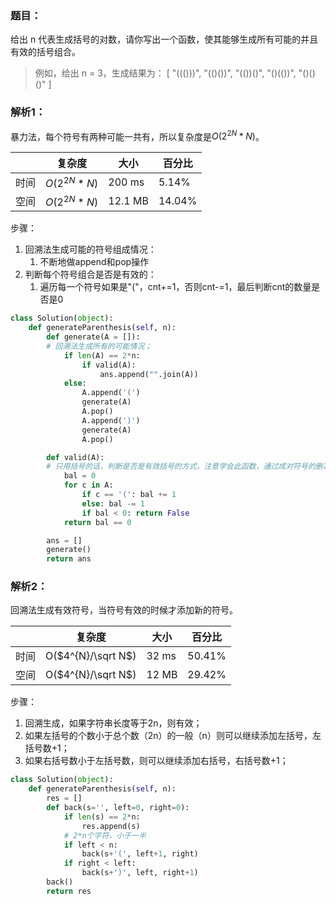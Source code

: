 ### 题目：
给出 n 代表生成括号的对数，请你写出一个函数，使其能够生成所有可能的并且有效的括号组合。

>例如，给出 n = 3，生成结果为：
[
  "((()))",
  "(()())",
  "(())()",
  "()(())",
  "()()()"
]

### 解析1：
暴力法，每个符号有两种可能一共有，所以复杂度是$O(2^{2N}*N)$。

|  |复杂度|大小|百分比|
|--|--|--|--|
|时间|$O(2^{2N}*N)$|200 ms|5.14%|
|空间|$O(2^{2N}*N)$|12.1 MB|14.04%|

步骤：
1. 回溯法生成可能的符号组成情况：
   1. 不断地做append和pop操作
2. 判断每个符号组合是否是有效的：
   1. 遍历每一个符号如果是"("，cnt+=1，否则cnt-=1，最后判断cnt的数量是否是0

```python
class Solution(object):
    def generateParenthesis(self, n):
        def generate(A = []):
        # 回溯法生成所有的可能情况；
            if len(A) == 2*n:
                if valid(A):
                    ans.append("".join(A))
            else:
                A.append('(')
                generate(A)
                A.pop()
                A.append(')')
                generate(A)
                A.pop()

        def valid(A):
        # 只用括号的话，判断是否是有效括号的方式，注意学会此函数，通过成对符号的删减来实现；
            bal = 0
            for c in A:
                if c == '(': bal += 1
                else: bal -= 1
                if bal < 0: return False
            return bal == 0

        ans = []
        generate()
        return ans
```

### 解析2：
回溯法生成有效符号，当符号有效的时候才添加新的符号。

|  |复杂度|大小|百分比|
|--|--|--|--|
|时间|O($4^{N}/\sqrt N$)|32 ms|50.41%|
|空间|O($4^{N}/\sqrt N$)|12 MB|29.42%|

步骤：
1. 回溯生成，如果字符串长度等于2n，则有效；
2. 如果左括号的个数小于总个数（2n）的一般（n）则可以继续添加左括号，左括号数+1；
3. 如果右括号数小于左括号数，则可以继续添加右括号，右括号数+1；


```python
class Solution(object):
    def generateParenthesis(self, n):
        res = []
        def back(s='', left=0, right=0):
            if len(s) == 2*n:
                res.append(s)
            # 2*n个字符，小于一半
            if left < n:    
                back(s+'(', left+1, right)
            if right < left:
                back(s+')', left, right+1)
        back()
        return res
```